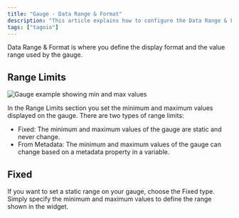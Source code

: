```yaml
---
title: "Gauge - Data Range & Format"
description: "This article explains how to configure the Data Range & Format options for the Gauge widget, describing range limit types (Fixed and From Metadata) and how to set a static range."
tags: ["tagoio"]
---
```


Data Range & Format is where you define the display format and the value range used by the gauge.

## Range Limits

![Gauge example showing min and max values](/docs_imagem/tagoio/gauge-data-range-format-2.png)

In the Range Limits section you set the minimum and maximum values displayed on the gauge. There are two types of range limits:

- Fixed: The minimum and maximum values of the gauge are static and never change.  
- From Metadata: The minimum and maximum values of the gauge can change based on a metadata property in a variable.

## Fixed

If you want to set a static range on your gauge, choose the Fixed type. Simply specify the minimum and maximum values to define the range shown in the widget.